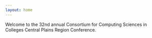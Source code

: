 ```yaml
---
layout: home
---
```


Welcome to the 32nd annual Consortium for Computing Sciences in Colleges Central Plains Region Conference.



